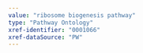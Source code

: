 ```yaml
---
value: "ribosome biogenesis pathway"
type: "Pathway Ontology"
xref-identifier: "0001066"
xref-dataSource: "PW"
---
```

